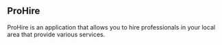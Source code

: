## ProHire

ProHire is an application that allows you to hire professionals in your local area that provide various services.
